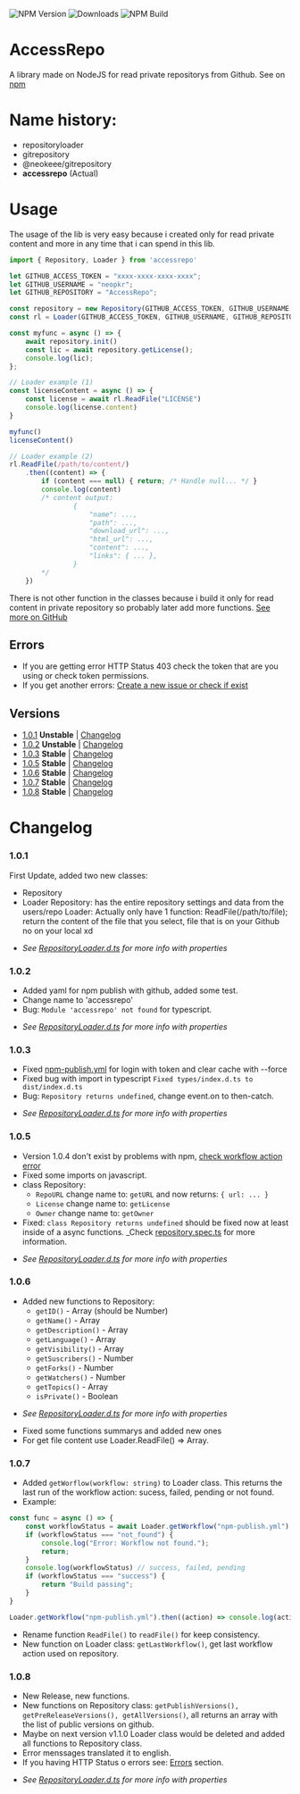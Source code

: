 ![NPM Version](https://img.shields.io/npm/v/accessrepo) 
![Downloads](https://img.shields.io/npm/dm/accessrepo)
![NPM Build](https://img.shields.io/github/actions/workflow/status/neopkr/accessrepo/npm-publish.yml)

# AccessRepo
A library made on NodeJS for read private repositorys from Github. See on [npm](https://www.npmjs.com/package/accessrepo?activeTab=readme)

# Name history:
- repositoryloader
- gitrepository
- @neokeee/gitrepository
- **accessrepo** (Actual)
# Usage
The usage of the lib is very easy because i created only for read private content and more in any time that i can spend in this lib.

```ts
import { Repository, Loader } from 'accessrepo'

let GITHUB_ACCESS_TOKEN = "xxxx-xxxx-xxxx-xxxx";
let GITHUB_USERNAME = "neopkr";
let GITHUB_REPOSITORY = "AccessRepo";

const repository = new Repository(GITHUB_ACCESS_TOKEN, GITHUB_USERNAME, GITHUB_REPOSITORY);
const rl = Loader(GITHUB_ACCESS_TOKEN, GITHUB_USERNAME, GITHUB_REPOSITORY)

const myfunc = async () => {
    await repository.init()
    const lic = await repository.getLicense();
    console.log(lic);
};

// Loader example (1)
const licenseContent = async () => {
    const license = await rl.ReadFile("LICENSE")
    console.log(license.content)
}

myfunc()
licenseContent()

// Loader example (2)
rl.ReadFile(/path/to/content/)
    .then((content) => {
        if (content === null) { return; /* Handle null... */ }
        console.log(content)
        /* content output:
                {
                    "name": ...,
                    "path": ...,
                    "download_url": ...,
                    "html_url": ...,
                    "content": ...,
                    "links": { ... },
                }
        */
    })
```

There is not other function in the classes because i build it only for read content in private repository so probably later add more functions.
[See more on GitHub](https://github.com/neopkr/AccessRepo/)

## Errors
- If you are getting error HTTP Status 403 check the token that are you using or check token permissions.
- If you get another errors: [Create a new issue or check if exist](https://github.com/neopkr/AccessRepo/issues)

## Versions
- [1.0.1](https://github.com/neopkr/AccessRepo/releases/tag/1.0.1) __Unstable__ | [Changelog](https://github.com/neopkr/AccessRepo/blob/main/README.md#101)
- [1.0.2](https://github.com/neopkr/AccessRepo/releases/tag/1.0.2) __Unstable__ | [Changelog](https://github.com/neopkr/AccessRepo/blob/main/README.md#102)
- [1.0.3](https://github.com/neopkr/AccessRepo/releases/tag/1.0.3) __Stable__   | [Changelog](https://github.com/neopkr/AccessRepo/blob/main/README.md#103)
- [1.0.5](https://github.com/neopkr/AccessRepo/releases/tag/1.0.5) __Stable__   | [Changelog](https://github.com/neopkr/AccessRepo/blob/main/README.md#105)
- [1.0.6](https://github.com/neopkr/AccessRepo/releases/tag/1.0.6) __Stable__   | [Changelog](https://github.com/neopkr/AccessRepo/blob/main/README.md#106)
- [1.0.7](https://github.com/neopkr/AccessRepo/releases/tag/1.0.7) __Stable__   | [Changelog](https://github.com/neopkr/AccessRepo/blob/main/README.md#107)
- [1.0.8](https://github.com/neopkr/AccessRepo/releases/tag/1.0.8) __Stable__   | [Changelog](https://github.com/neopkr/AccessRepo/blob/main/README.md#108)
# Changelog
### 1.0.1
First Update, added two new classes:
 - Repository
 - Loader
Repository: has the entire repository settings and data from the users/repo
Loader: Actually only have 1 function: ReadFile(/path/to/file); return the content of the file that you select, file that is on your Github no on your local xd
* _See [RepositoryLoader.d.ts](https://github.com/neopkr/AccessRepo/blob/main/dist/RepositoryLoader.d.ts) for more info with properties_
### 1.0.2
- Added yaml for npm publish with github, added some test.
- Change name to 'accessrepo'
- Bug: ```Module 'accessrepo' not found``` for typescript.
* _See [RepositoryLoader.d.ts](https://github.com/neopkr/AccessRepo/blob/main/dist/RepositoryLoader.d.ts) for more info with properties_
### 1.0.3
- Fixed [npm-publish.yml](https://github.com/neopkr/AccessRepo/blob/main/.github/workflows/npm-publish.yml) for login with token and clear cache with --force
- Fixed bug with import in typescript ``Fixed types/index.d.ts to dist/index.d.ts``
- Bug: ``Repository returns undefined``, change event.on to then-catch.
* _See [RepositoryLoader.d.ts](https://github.com/neopkr/AccessRepo/blob/main/dist/RepositoryLoader.d.ts) for more info with properties_
### 1.0.5
- Version 1.0.4 don't exist by problems with npm, [check workflow action error](https://github.com/neopkr/AccessRepo/actions/runs/5563240856)
- Fixed some imports on javascript.
- class Repository:
    - ``RepoURL`` change name to: ``getURL`` and now returns: `` { url: ... } ``
    - ``License`` change name to: ``getLicense``
    - ``Owner`` change name to: ``getOwner``
- Fixed: ```class Repository returns undefined``` should be fixed now at least inside of a async functions. _Check [repository.spec.ts](https://github.com/neopkr/AccessRepo/blob/main/tests/repository.spec.ts) for more information.
* _See [RepositoryLoader.d.ts](https://github.com/neopkr/AccessRepo/blob/main/dist/RepositoryLoader.d.ts) for more info with properties_
### 1.0.6
- Added new functions to Repository:
    - ``getID()`` - Array (should be Number)
    - ``getName()`` - Array
    - ``getDescription()`` - Array
    - ``getLanguage()`` - Array
    - ``getVisibility()`` - Array
    - ``getSuscribers()`` - Number
    - ``getForks()`` - Number
    - ``getWatchers()`` - Number
    - ``getTopics()`` - Array
    - ``isPrivate()`` - Boolean
* _See [RepositoryLoader.d.ts](https://github.com/neopkr/AccessRepo/blob/main/dist/RepositoryLoader.d.ts) for more info with properties_
- Fixed some functions summarys and added new ones
- For get file content use Loader.ReadFile() => Array.
### 1.0.7
- Added ```getWorflow(workflow: string)``` to Loader class. This returns the last run of the workflow action: sucess, failed, pending or not found.
- Example:
```ts
const func = async () => {
    const workflowStatus = await Loader.getWorkflow("npm-publish.yml")
    if (workflowStatus === "not_found") {
        console.log("Error: Workflow not found.");
        return;
    }
    console.log(workflowStatus) // success, failed, pending
    if (workflowStatus === "success") {
        return "Build passing";
    }
}

Loader.getWorkflow("npm-publish.yml").then((action) => console.log(action)) // success, failed, pending, not_found
```
- Rename function ```ReadFile()``` to ```readFile()``` for keep consistency.
- New function on Loader class: ```getLastWorkflow()```, get last workflow action used on repository.
### 1.0.8
- New Release, new functions.
- New functions on Repository class: ```getPublishVersions(), getPreReleaseVersions(), getAllVersions()```, all returns an array with the list of public versions on github.
- Maybe on next version v1.1.0 Loader class would be deleted and added all functions to Repository class.
- Error menssages translated it to english.
- If you having HTTP Status o errors see: [Errors](https://github.com/neopkr/AccessRepo/blob/main/README.md#Errors) section.
* _See [RepositoryLoader.d.ts](https://github.com/neopkr/AccessRepo/blob/main/dist/RepositoryLoader.d.ts) for more info with properties_